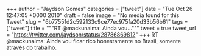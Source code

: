 
+++
author = "Jaydson Gomes"
categories = ["tweet"]
date = "Tue Oct 26 12:47:05 +0000 2010"
draft = false
image = "No media found for this Tweet"
slug = "6b77551d2c592133c9ce77ec975fa20d33b56b61"
tags = ["tweet"]
title = """RT @mackunaima: Ainda vou..."""
tweet = true
tweet_url = "https://twitter.com/jaydson/status/28786869812"
+++
RT @mackunaima: Ainda vou ficar rico honestamente no Brasil, somente através do trabalho.
